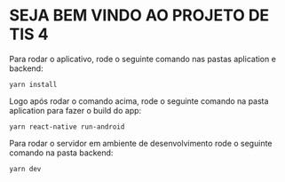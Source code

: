 # SEJA BEM VINDO AO PROJETO DE TIS 4

Para rodar o aplicativo, rode o seguinte comando nas pastas aplication e backend:

```
yarn install
```


Logo após rodar o comando acima, rode o seguinte comando na pasta aplication para fazer o build do app:

```
yarn react-native run-android
```

Para rodar o servidor em ambiente de desenvolvimento rode o seguinte comando na pasta backend:

```
yarn dev
```
